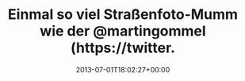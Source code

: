 ---
retweeted: false
source: <a href="http://twitter.com" rel="nofollow">Twitter Web Client</a>
entities:
  hashtags: []
  symbols: []
  user_mentions:
  - name: Martin Gommel
    screen_name: martingommel
    indices:
    - '40'
    - '53'
    id_str: '192822115'
    id: '192822115'
  urls: []
display_text_range:
- '0'
- '123'
favorite_count: '2'
id_str: '351762738848071681'
truncated: false
retweet_count: '0'
id: '351762738848071681'
created_at: Mon Jul 01 18:02:27 +0000 2013
favorited: false
full_text: "Einmal so viel Straßenfoto-Mumm wie der [@martingommel](https://twitter.com/martingommel)
  haben. \nDann hättet ihr jetzt ein tolles Bild zum anklicken. Tja. :-)"
lang: de
tags:
- pesos/twitter
date: '2013-07-01T18:02:27+00:00'
src: https://twitter.com/bascht/status/351762738848071681
original_url: https://twitter.com/bascht/status/351762738848071681
type: twitter_tweet
text: "Einmal so viel Straßenfoto-Mumm wie der [@martingommel](https://twitter.com/martingommel)
  haben. \nDann hättet ihr jetzt ein tolles Bild zum anklicken. Tja. :-)"
title: Einmal so viel Straßenfoto-Mumm wie der @martingommel (https://twitter.

---